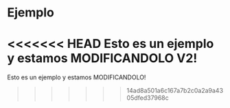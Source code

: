 # Ejemplo
<<<<<<< HEAD
Esto es un ejemplo y estamos MODIFICANDOLO V2!
=======
Esto es un ejemplo y estamos MODIFICANDOLO!
>>>>>>> 14ad8a501a6c167a7b2c0a2a9a4305dfed37968c
